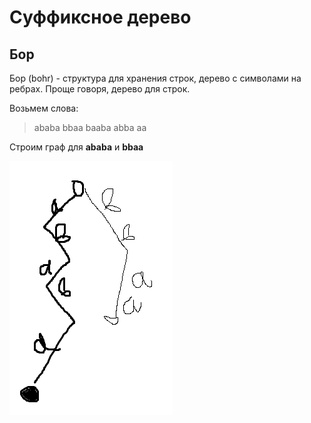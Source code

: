 # Суффиксное дерево

## Бор

Бор (bohr) - структура для хранения строк, дерево с символами на ребрах.
Проще говоря, дерево для строк.

Возьмем слова:
> ababa
bbaa
baaba
abba
aa

Строим граф для **ababa** и **bbaa**

![Бор](../imgs/bohr_1.png)

